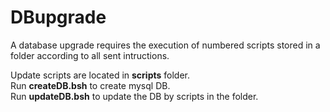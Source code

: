 # DBupgrade

A database upgrade requires the execution of numbered scripts stored in a folder according to all sent intructions. 

Update scripts are located in <strong>scripts</strong> folder.</br>
Run <strong>createDB.bsh</strong> to create mysql DB.</br>
Run <strong>updateDB.bsh</strong> to update the DB by scripts in the folder.

